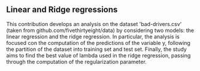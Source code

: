 ## Linear and Ridge regressions
This contribution develops an analysis on the dataset 'bad-drivers.csv' (taken from github.com/fivethirtyeight/data) by considering two models: the linear regression and the ridge regression. In particular, the analysis is focused con the computation of the predictions of the variable y, following the partition of the dataset into training set and test set. Finally, the study aims to find the best value of lambda used in the ridge regression, passing through the computation of the regularization parameter.
